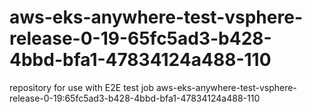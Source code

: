 # aws-eks-anywhere-test-vsphere-release-0-19-65fc5ad3-b428-4bbd-bfa1-47834124a488-110
repository for use with E2E test job aws-eks-anywhere-test-vsphere-release-0-19:65fc5ad3-b428-4bbd-bfa1-47834124a488-110
